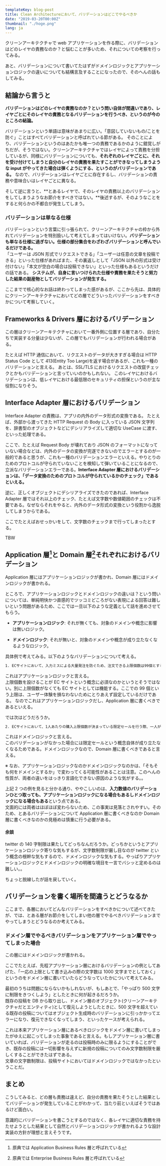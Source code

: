 ```yaml
---
templateKey: blog-post
title: Clean Architectureにおいて、バリデーションはどこでやるべきか
date: "2019-03-20T00:00Z"
thumbnail: "./hoge.png"
lang: ja
---
```


クリーンアーキテクチャで web アプリケーションを作る際に、バリデーションはどのレイヤの責務なのか？と悩むことが多いため、それについての考察を行ってみる。

あと、バリデーションについて書いてたはずがドメインロジックとアプリケーションロジックの違いについても結構言及することになったので、そのへんの話もしてみる。

## 結論から言うと

**バリデーションはどのレイヤの責務なのか？という問い自体が間違いであり、レイヤごとにそのレイヤの責務となるバリデーションを行うべき、というのが今のところの結論。**

バリデーションという単語は意味があまりに広い。「意図していないもの/ことを防ぐ」ことはすべてバリデーションと呼ばれている節がある。
そのことにより、バリデーションというのはあたかも唯一つの責務であるかのように錯覚しがちだが、そうではない。クリーンアーキテクチャではレイヤによって責務を分担しているが、同様にバリデーションについても、**それぞれのレイヤごとに、それを受け付けてしまうと自分のレイヤの責務を果たすことができなってしまうような input がやってきた場合は弾くようにする、というのがバリデーションである。** なので、バリデーションはレイヤごとに存在するし、バリデーションの責務や意味合いはレイヤごとに異なる。

そして逆に言うと、**とあるレイヤで、そのレイヤの責務以上のバリデーションをしてしまうようなお節介をすべきではない。**後述するが、そのようなことをすると何らかの不都合が発生してしまう。

### バリデーションは単なる仕様

バリデーションという言葉に引っ張られて、クリーンアーキテクチャの枠から外れてバリデーションを特別扱いして考えてしまってはいけない。**バリデーションも単なる仕様に過ぎない。仕様の部分集合をわざわざバリデーションと呼んでいるだけである。**  
「ユーザーは JSON 形式でリクエストできる」「ユーザーは任意の文章を投稿できる」といった仕様があればまた、その裏返しとして「JSON 以外の形式は受け付けない」「本文が空白の場合は投稿できない」といった仕様もあるというだけの話である。
**システムが、自身に言いつけられた仕様や責務を果たそうと努力した結果の副産物としてバリデーションが発生する。**

ここまでで核心的なお話は終わってしまった感があるが、ここから先は、具体的にクリーンアーキテクチャにおいてどの層でどういったバリデーションをすべきかについて考察していく。

## Frameworks & Drivers 層におけるバリデーション

この層はクリーンアーキテクチャにおいて一番外側に位置する層であり、自分たちで実装する分量は少ないが、この層でもバリデーションが行われる場合がある。

たとえば HTTP 通信において、リクエストのデータが大きすぎる場合は HTTP Status Code として 413(Entity Too Large)を返す場合があるが、これも一種のバリデーションと言える。
あとは、SSL/TLS におけるリクエストの改竄チェックとかもバリデーションと言っていいのかもしれない。
このレイヤにおけるバリデーションは、低レイヤにおける最低限のセキュリティの担保というのが主な役割になりそう。

## Interface Adapter 層におけるバリデーション

Interface Adapter の責務は、アプリの内外のデータ形式の変換である。
たとえば、外部から渡ってきた HTTP Request の Body に入っている JSON 文字列を、辞書型のオブジェクトなどにデシリアライズして適切な UseCase に渡す、といった処理である。

ここで、たとえば Request Body が壊れており JSON のフォーマットになっていない場合などは、内外のデータの変換が完遂できないのでエラーとするのが一般的であると思うが、これも一種のバリデーションエラーといえる。やりとりのためのプロトコルが守られていないことを検知して弾いていることになるので、立派なバリデーションエラーである。**Interface Adapter 層におけるバリデーションは、「データ変換のためのプロトコルが守られているかのチェック」であるといえる。**

逆に、正しくオブジェクトにデシリアライズできたのであれば、Interface Adapter 層ではそれ以上のチェック、たとえば文字数や数値範囲のチェックは不要である。なぜならそれをやると、内外のデータ形式の変換という役割から逸脱してしまうからである。

ここでたとえばおせっかいをして、文字数のチェックまで行ってしまったとする。

TBW

## Application 層[^1]と Domain 層[^2]それぞれにおけるバリデーション

[^1]: 原典では Application Business Rules 層と呼ばれている
[^2]: 原典では Enterprise Business Rules 層と呼ばれている

Application 層にはアプリケーションロジックが書かれ、Domain 層にはドメインロジックが書かれる。

ところで、アプリケーションロジックとドメインロジックの違いは？という問いについては、単純明快かつ直感的でツッコミどころがない表現による回答は難しいという問題があるため、ここでは一旦以下のような定義として話を進めさせてもらう。

- **アプリケーションロジック**: それが無くても、対象のドメインや概念に影響は無いロジック。

- **ドメインロジック**: それが無いと、対象のドメインや概念が成り立たなくなるようなロジック。

具体例で考えてみる。以下のようなバリデーションについて考える。

```txt
1. ECサイトにおいて、入力ミスによる大量発注を防ぐため、注文できる上限個数は99個とする。
```

これはアプリケーションロジックと言える。  
上限個数を設けることが EC サイトという概念に必須なのかというとそうではない。別に上限個数がなくても EC サイトとしては機能する。ここでの 99 個という上限は、ユーザー体験を損なわないためにとりあえず設定しているだけである。
なのでこれはアプリケーションロジックだし、Application 層に書くべきであるといえる。

では次はどうだろうか。

```txt
2. ECサイトにおいて、1人あたりの購入上限個数が決まっている限定セールを行う際、一人が注文できる上限個数は3個とする。
```

これはドメインロジックと言える。  
このバリデーションがなかった場合には限定セールという概念自体が成り立たなくなるためである。ドメインロジックなので、Domain 層に書くべきであると言える。

※ なお、アプリケーションロジックなのかドメインロジックなのかは、「そもそも何をドメインとするか」で変わってくる可能性があることは注意。このへんの性質が、両者の違いをはっきり言語化できない原因のような気がする。。

上記 2 つの例を見ると分かる通り、ややこしいのは、**入力数値のバリデーションひとつ取っても、アプリケーションロジックになる場合もあるしドメインロジックになる場合もある**という点である。  
文面的には両者はほぼほぼ変わらないため、この事実は見落とされやすい。そのため、とあるバリデーションについて Application 層に書くべきなのか Domain 層に書くべきなのかの見極めは慎重に行う必要がある。

#### 余談

twitter の 140 字制限は果たしてどっちなんだろうか。どっちかというとアプリケーションロジック寄りな気もするが、文字数制限が厳し目なのが twitter という概念の根幹な気もするので、ドメインロジックな気もする。やっぱりアプリケーションロジックとドメインロジックの明確な境目を一言でバシッと定めるのは難しい。。

ちょっと脱線したが話を戻していく。

## バリデーションを書く場所を間違うとどうなるか

ここまで、各層においてどんなバリデーションをすべきかについて述べてきたが、では、とある層がお節介をしてしまい他の層でやるべきバリデーションまでやってしまうとどうなるのか考えてみる。

### ドメイン層でやるべきバリデーションをアプリケーション層でやってしまった場合

この層にはドメインロジックが書かれる。

ここでたとえば、先程アプリケーション層におけるバリデーションの例としてあげた、「一応の上限として書き込みの際の文字数は 1000 文字までとしておく」というのをドメイン層に書いていたらどうなっていたかについて考えてみる。

最初のうちは問題にならないかもしれないが、もしあとで、「やっぱり 500 文字に制限をきつくしよう」としたときに何が起きるだろうか。  
既存の投稿を DB から取り出し、ドメイン層のオブジェクト(クリーンアーキテクチャだとエンティティ)として復元しようとしたときに、500 文字を超えている既存の投稿についてはオブジェクト生成時のバリデーションに引っかかってエラーになり、復元できなくなってしまう、といったケースが考えられる。

これは本来アプリケーション層にあるべきロジックをドメイン層に書いてしまったがゆえに起こってしまった事象であると言える。もしアプリケーション層に書いていれば、バリデーションが走るのは投稿時のみに限るようにすることができ、既存の投稿には一切影響を与えずに新規の投稿についてのみ文字数制限を厳しくすることができたはずである。  
文章の文字数制限は、投稿サイトにおいてはドメインロジックではなかったということだ。

## まとめ

こうしてみると、どの層も責務は違えど、自分の責務を果たそうとした結果としてバリデーションが発生していることがわかって、当たり前といえばそうではあるけど面白い。

意識的にバリデーションを書こうとするのではなく、各レイヤに適切な責務を持たせようとした結果として自然とバリデーションロジックが書かれるような設計実装の方針が理想と言えそうです。

